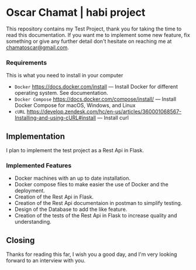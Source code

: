 # Oscar Chamat | habi project

This repository contains my Test Project, thank you for taking the time to read this documentation.
If you want me to implement some new feature, fix something or give any further detail don't hesitate on reaching me at chamatoscar@gmail.com.


### Requirements
This is what you need to install in your computer

* `Docker` https://docs.docker.com/install
  — Install Docker for different operating system. See documentation.
* `Docker Compose` https://docs.docker.com/compose/install/
  — Install Docker Compose for macOS, Windows, and Linux
* `cURL` https://develop.zendesk.com/hc/en-us/articles/360001068567-Installing-and-using-cURL#install
  — Install curl
  
## Implementation
I plan to implement the test project as a Rest Api in Flask.

### Implemented Features
* Docker machines with an up to date installation.
* Docker compose files to make easier the use of Docker and the deployment.
* Creation of the Rest Api in Flask.
* Creation of the Rest Api documentaion in postman to simplify testing.
* Design of the Database to add the like feature.
* Creation of the tests of the Rest Api in Flask to increase quality and understanding.

## Closing
Thanks for reading this far, I wish you a good day, and I'm very looking forward to an interview with you.